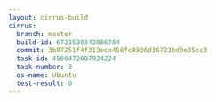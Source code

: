 ```yaml
---
layout: cirrus-build
cirrus:
  branch: master
  build-id: 6723530342006784
  commit: 3b87251f4f313eca458fc8936d36723bd0e35cc3
  task-id: 4566472607924224
  task-number: 3
  os-name: Ubuntu
  test-result: 0
---
```

